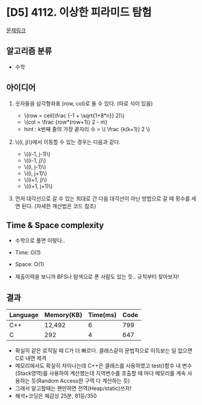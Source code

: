 # [D5] 4112. 이상한 피라미드 탐험

[문제링크](https://swexpertacademy.com/main/code/problem/problemDetail.do?contestProbId=AWJHmLraeEwDFAUH&categoryId=AWJHmLraeEwDFAUH&categoryType=CODE)

## 알고리즘 분류
- 수학

## 아이디어
1. 숫자들을 삼각형좌표 (row, col)로 둘 수 있다. (따로 식이 있음)
	- \\(row = ceil(\frac {-1 + \sqrt{1+8*n}} 2)\\) 
	- \\(col = \frac {row*(row+1)} 2 - n\\)
	- hint : k번째 줄의 가장 끝자리 수 = \\( \frac {k(k+1)} 2 \\)

2. \\((i, j)\\)에서 이동할 수 있는 경우는 다음과 같다.
	- \\((i-1, j-1)\\)
	- \\((i-1, j)\\)
	- \\((i, j-1)\\)
	- \\((i, j+1)\\)
	- \\((i+1, j)\\)
	- \\((i+1, j+1)\\)

3. 먼저 대각선으로 갈 수 있는 최대로 간 다음 대각선이 아닌 방법으로 갈 때 횟수를 세면 된다. (자세한 계산법은 코드 참조)

## Time & Space complexity
- 수학으로 풀면 이렇다..
- Time: O(1)
- Space: O(1)

- 제출이력을 보니까 BFS나 탐색으로 푼 사람도 있는 듯.. 규칙부터 찾아보자!

## 결과
|Language|Memory(KB)|Time(ms)|Code|
|-------|-------|----|----|
|C++|12,492|6|799|
|C|292|4|647|

- 확실히 같은 로직일 때 C가 더 빠르다. 클래스같이 문법적으로 이득보는 일 없으면 C로 내면 제격
- 메모리에서도 확실히 차이나는데 C++은 클래스를 사용하였고 test()함수 내 변수(Stack영역)를 사용하여 계산했는데 지역변수를 호출할 때 마다 메모리를 계속 사용하는 듯(Random Access한 구역 다 계산하는 듯)
- 그래서 알고할때는 왠만하면 전역(Heap/static)쓰자!
- 해석+코딩은 체감상 25분, 81등/350
